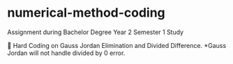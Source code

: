# numerical-method-coding

Assignment during Bachelor Degree Year 2 Semester 1 Study

👀 Hard Coding on Gauss Jordan Elimination and Divided Difference.
    *Gauss Jordan will not handle divided by 0 error.
